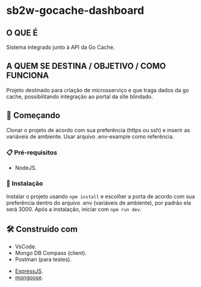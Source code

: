 # sb2w-gocache-dashboard

## O QUE É
Sistema integrado junto à API da Go Cache.

## A QUEM SE DESTINA / OBJETIVO / COMO FUNCIONA
Projeto destinado para criação de microsserviço e que traga dados da go cache, possibilitando integração ao portal da site blindado.

## 🚀 Começando
Clonar o projeto de acordo com sua preferência (https ou ssh) e inserir as variáveis de ambiente. Usar arquivo .env-example como referência.

### 📋 Pré-requisitos
- NodeJS.

### 🔧 Instalação
Instalar o projeto usando `npm install` e escolher a porta de acordo com sua preferência dentro do arquivo .env (variáveis de ambiente), por padrão ela será 3000. Após a instalação, iniciar com `npm run dev`.

## 🛠️ Construído com
- VsCode.
- Mongo DB Compass (client).
- Postman (para testes).

* [ExpressJS](https://expressjs.com/pt-br/).
* [mongoose](https://mongoosejs.com/docs/schematypes.html/).